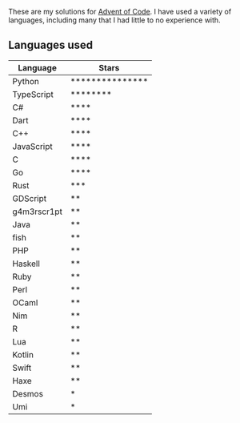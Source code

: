 These are my solutions for [Advent of Code](https://adventofcode.com). I have used a variety of languages, including many that I had little to no experience with.

## Languages used

| Language    | Stars                          |
| ----------- | ------------------------------ |
| Python      | \*\*\*\*\*\*\*\*\*\*\*\*\*\*\* |
| TypeScript  | \*\*\*\*\*\*\*\*               |
| C#          | \*\*\*\*                       |
| Dart        | \*\*\*\*                       |
| C++         | \*\*\*\*                       |
| JavaScript  | \*\*\*\*                       |
| C           | \*\*\*\*                       |
| Go          | \*\*\*\*                       |
| Rust        | \*\*\*                         |
| GDScript    | \*\*                           |
| g4m3rscr1pt | \*\*                           |
| Java        | \*\*                           |
| fish        | \*\*                           |
| PHP         | \*\*                           |
| Haskell     | \*\*                           |
| Ruby        | \*\*                           |
| Perl        | \*\*                           |
| OCaml       | \*\*                           |
| Nim         | \*\*                           |
| R           | \*\*                           |
| Lua         | \*\*                           |
| Kotlin      | \*\*                           |
| Swift       | \*\*                           |
| Haxe        | \*\*                           |
| Desmos      | \*                             |
| Umi         | \*                             |
